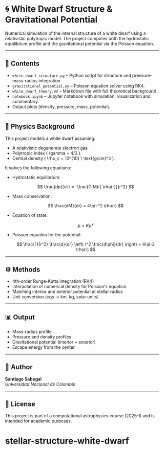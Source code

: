 # 🌀 White Dwarf Structure & Gravitational Potential

Numerical simulation of the internal structure of a white dwarf using a relativistic polytropic model. The project computes both the hydrostatic equilibrium profile and the gravitational potential via the Poisson equation.

---

## 📂 Contents

- `white_dwarf_structure.py` – Python script for structure and pressure-mass-radius integration.
- `gravitational_potential.py` – Poisson equation solver using RK4.
- `white_dwarf_theory.md` – Markdown file with full theoretical background.
- `notebook.ipynb` – Jupyter notebook with simulation, visualization and commentary.
- Output plots (density, pressure, mass, potential).

---

## 🧪 Physics Background

This project models a white dwarf assuming:

- A relativistic degenerate electron gas.
- Polytropic index \( \gamma = 4/3 \).
- Central density \( \rho_c = 10^{10} \ \text{g/cm}^3 \).

It solves the following equations:

- Hydrostatic equilibrium:
  
  $$
  \frac{dp}{dr} = -\frac{G M(r) \rho(r)}{r^2}
  $$

- Mass conservation:

  $$
  \frac{dM}{dr} = 4\pi r^2 \rho(r)
  $$

- Equation of state:

  $$
  p = K \rho^\gamma
  $$

- Poisson equation for the potential:

  $$
  \frac{1}{r^2} \frac{d}{dr} \left( r^2 \frac{d\phi}{dr} \right) = 4\pi G \rho(r)
  $$

---

## ⚙️ Methods

- 4th-order Runge-Kutta integration (RK4)
- Interpolation of numerical density for Poisson's equation
- Matching interior and exterior potential at stellar radius
- Unit conversion (cgs → km, kg, solar units)

---

## 📊 Output

- Mass-radius profile
- Pressure and density profiles
- Gravitational potential (interior + exterior)
- Escape energy from the center

---

## 👤 Author

**Santiago Sabogal**  
_Universidad Nacional de Colombia_  


---

## 📄 License

This project is part of a computational astrophysics course (2025-I) and is intended for academic purposes.
# stellar-structure-white-dwarf